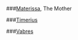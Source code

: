 ###[Materissa](gods/materissa.md), The Mother

###[Timerius](gods/timerius.md)

###[Vabres](gods/vabres.md)
